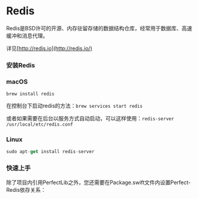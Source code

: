 # Redis

Redis是BSD许可的开源、内存驻留存储的数据结构仓库，经常用于数据库、高速缓冲和消息代理。

详见[http://redis.io](http://redis.io/)

### 安装Redis

### macOS

```
brew install redis
```

在控制台下启动redis的方法：`brew services start redis`

或者如果需要在后台以服务方式自动启动，可以这样使用：`redis-server /usr/local/etc/redis.conf`

### Linux

```swift
sudo apt-get install redis-server
```

### 快速上手

除了项目内引用PerfectLib之外，您还需要在Package.swift文件内设置Perfect-Redis依存关系：
